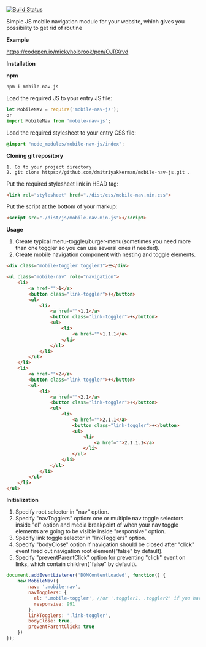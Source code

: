 [![Build Status](https://travis-ci.org/dmitriyakkerman/mobile-nav-js.svg?branch=master)](https://travis-ci.org/github/dmitriyakkerman/mobile-nav-js)

Simple JS mobile navigation module for your website, which gives you possibility to get rid of routine

**Example**

https://codepen.io/mickyholbrook/pen/OJRXrvd

**Installation**

**npm**

    npm i mobile-nav-js
    
Load the required JS to your entry JS file:
```js    
let MobileNav = require('mobile-nav-js');   
or    
import MobileNav from 'mobile-nav-js';
```    
Load the required stylesheet to your entry CSS file:
```css
@import "node_modules/mobile-nav-js/index";
```    
**Cloning git repository**

    1. Go to your project directory
    2. git clone https://github.com/dmitriyakkerman/mobile-nav-js.git .
  
  Put the required stylesheet link in HEAD tag:
```html  
<link rel="stylesheet" href="./dist/css/mobile-nav.min.css">
```     
    
  Put the script at the bottom of your markup: 
```html
<script src="./dist/js/mobile-nav.min.js"></script>      
``` 
**Usage**
     
1. Create typical menu-toggler/burger-menu(sometimes you need more than one toggler so you can use several ones if needed).
2. Create mobile navigation component with nesting and toggle elements. 
```html      
<div class="mobile-toggler toggler1">☰</div>

<ul class="mobile-nav" role="navigation">
    <li>
        <a href="">1</a>
        <button class="link-toggler">+</button>
        <ul>
            <li>
                <a href="">1.1</a>
                <button class="link-toggler">+</button>
                <ul>
                    <li>
                        <a href="">1.1.1</a>
                    </li>
                </ul>
            </li>
        </ul>
    </li>
    <li>
        <a href="">2</a>
        <button class="link-toggler">+</button>
        <ul>
            <li>
                <a href="">2.1</a>
                <button class="link-toggler">+</button>
                <ul>
                    <li>
                        <a href="">2.1.1</a>
                        <button class="link-toggler">+</button>
                        <ul>
                            <li>
                                <a href="">2.1.1.1</a>
                            </li>
                        </ul>
                    </li>
                </ul>
            </li>
        </ul>
    </li>
</ul>
```         
**Initialization**

1. Specify root selector in "nav" option. 
2. Specify "navTogglers" option: one or multiple nav toggle selectors inside "el" option and media breakpoint of when your nav toggle elements are going to be visible inside "responsive" option.
3. Specify link toggle selector in "linkTogglers" option.
4. Specify "bodyClose" option if navigation should be closed after "click" event fired out navigation root element("false" by default).
5. Specify "preventParentClick" option for preventing "click" event on links, which contain children("false" by default).

```js 
document.addEventListener('DOMContentLoaded', function() {
    new MobileNav({
        nav: '.mobile-nav',
        navTogglers: {
          el: '.mobile-toggler', //or '.toggler1, .toggler2' if you have different togglers
          responsive: 991
        },
        linkTogglers: '.link-toggler',
        bodyClose: true,
        preventParentClick: true
    })
});
```